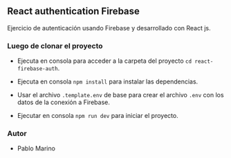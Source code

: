 ## React authentication Firebase

Ejercicio de autenticación usando Firebase y desarrollado con React js.

### Luego de clonar el proyecto

- Ejecuta en consola para acceder a la carpeta del proyecto `cd react-firebase-auth`.

- Ejecuta en consola `npm install` para instalar las dependencias.

- Usar el archivo `.template.env` de base para crear el archivo `.env` con los datos de la conexión a Firebase.

- Ejecutar en consola `npm run dev` para iniciar el proyecto.

### Autor

- Pablo Marino
